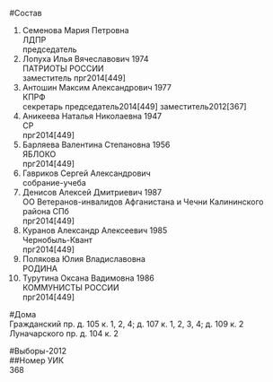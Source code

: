 #Состав  
1. Семенова Мария Петровна  
    ЛДПР  
    председатель  
2. Лопуха Илья Вячеславович 1974  
    ПАТРИОТЫ РОССИИ  
    заместитель прг2014[449]  
3. Антошин Максим Александрович 1977  
    КПРФ  
    секретарь председатель2014[449] заместитель2012[367]  
4. Аникеева Наталья Николаевна 1947  
    СР  
    прг2014[449]  
5. Барляева Валентина Степановна 1956  
    ЯБЛОКО  
    прг2014[449]  
6. Гавриков Сергей Александрович  
    собрание-учеба  
7. Денисов Алексей Дмитриевич 1987  
    ОО Ветеранов-инвалидов Афганистана и Чечни Калининского района СПб  
    прг2014[449]  
8. Куранов Александр Алексеевич 1985  
    Чернобыль-Квант  
    прг2014[449]  
9. Полякова Юлия Владиславовна  
    РОДИНА  
10. Турутина Оксана Вадимовна 1986  
    КОММУНИСТЫ РОССИИ  
    прг2014[449]  
  
#Дома  
Гражданский пр. д. 105 к. 1, 2, 4; д. 107 к. 1, 2, 3, 4; д. 109 к. 2 Луначарского пр. д. 104 к. 2  
  
#Выборы-2012  
##Номер УИК  
368  
